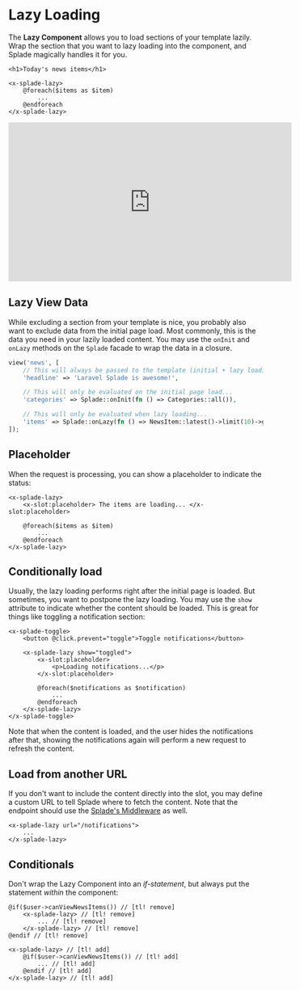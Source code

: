 # Lazy Loading

The **Lazy Component** allows you to load sections of your template lazily. Wrap the section that you want to lazy loading into the component, and Splade magically handles it for you.

```blade
<h1>Today's news items</h1>

<x-splade-lazy>
    @foreach($items as $item)
        ...
    @endforeach
</x-splade-lazy>
```

<iframe width="560" height="315" src="https://www.youtube-nocookie.com/embed/Vf12p5ma3Is" title="YouTube video player" frameborder="0" allow="accelerometer; autoplay; clipboard-write; encrypted-media; gyroscope; picture-in-picture" allowfullscreen></iframe>

## Lazy View Data

While excluding a section from your template is nice, you probably also want to exclude data from the initial page load. Most commonly, this is the data you need in your lazily loaded content. You may use the `onInit` and `onLazy` methods on the `Splade` facade to wrap the data in a closure.

```php
view('news', [
    // This will always be passed to the template (initial + lazy loading)...
    'headline' => 'Laravel Splade is awesome!',

    // This will only be evaluated on the initial page load...
    'categories' => Splade::onInit(fn () => Categories::all()),

    // This will only be evaluated when lazy loading...
    'items' => Splade::onLazy(fn () => NewsItem::latest()->limit(10)->get()),
]);
```

## Placeholder

When the request is processing, you can show a placeholder to indicate the status:

```blade
<x-splade-lazy>
    <x-slot:placeholder> The items are loading... </x-slot:placeholder>

    @foreach($items as $item)
        ...
    @endforeach
</x-splade-lazy>
```

## Conditionally load

Usually, the lazy loading performs right after the initial page is loaded. But sometimes, you want to postpone the lazy loading. You may use the `show` attribute to indicate whether the content should be loaded. This is great for things like toggling a notification section:

```blade
<x-splade-toggle>
    <button @click.prevent="toggle">Toggle notifications</button>

    <x-splade-lazy show="toggled">
        <x-slot:placeholder>
            <p>Loading notifications...</p>
        </x-slot:placeholder>

        @foreach($notifications as $notification)
            ...
        @endforeach
    </x-splade-lazy>
</x-splade-toggle>
```

Note that when the content is loaded, and the user hides the notifications after that, showing the notifications again will perform a new request to refresh the content.

## Load from another URL

If you don't want to include the content directly into the slot, you may define a custom URL to tell Splade where to fetch the content. Note that the endpoint should use the [Splade's Middleware](/navigation-routing.md) as well.

```blade
<x-splade-lazy url="/notifications">
    ...
</x-splade-lazy>
```

## Conditionals

Don't wrap the Lazy Component into an *if-statement*, but always put the statement *within* the component:

```blade
@if($user->canViewNewsItems()) // [tl! remove]
    <x-splade-lazy> // [tl! remove]
        ... // [tl! remove]
    </x-splade-lazy> // [tl! remove]
@endif // [tl! remove]

<x-splade-lazy> // [tl! add]
    @if($user->canViewNewsItems()) // [tl! add]
        ... // [tl! add]
    @endif // [tl! add]
</x-splade-lazy> // [tl! add]
```